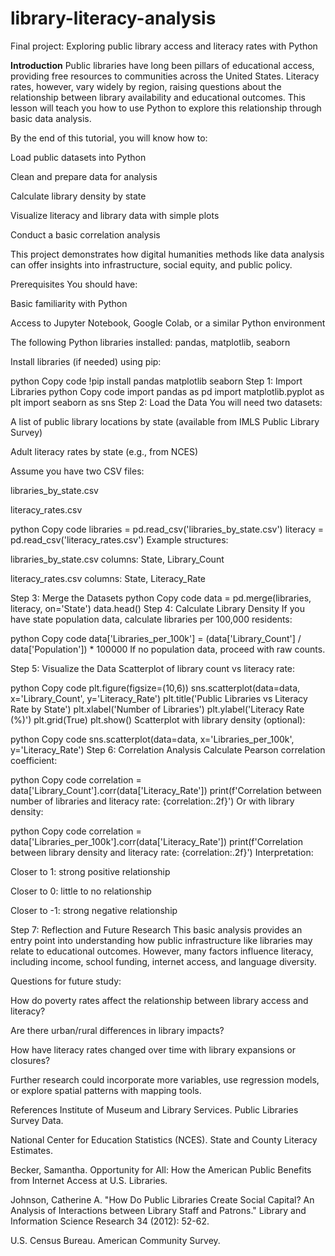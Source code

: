 # library-literacy-analysis
Final project: Exploring public library access and literacy rates with Python

**Introduction**
Public libraries have long been pillars of educational access, providing free resources to communities across the United States. Literacy rates, however, vary widely by region, raising questions about the relationship between library availability and educational outcomes. This lesson will teach you how to use Python to explore this relationship through basic data analysis.

By the end of this tutorial, you will know how to:

Load public datasets into Python

Clean and prepare data for analysis

Calculate library density by state

Visualize literacy and library data with simple plots

Conduct a basic correlation analysis

This project demonstrates how digital humanities methods like data analysis can offer insights into infrastructure, social equity, and public policy.

Prerequisites
You should have:

Basic familiarity with Python

Access to Jupyter Notebook, Google Colab, or a similar Python environment

The following Python libraries installed: pandas, matplotlib, seaborn

Install libraries (if needed) using pip:

python
Copy code
!pip install pandas matplotlib seaborn
Step 1: Import Libraries
python
Copy code
import pandas as pd
import matplotlib.pyplot as plt
import seaborn as sns
Step 2: Load the Data
You will need two datasets:

A list of public library locations by state (available from IMLS Public Library Survey)

Adult literacy rates by state (e.g., from NCES)

Assume you have two CSV files:

libraries_by_state.csv

literacy_rates.csv

python
Copy code
libraries = pd.read_csv('libraries_by_state.csv')
literacy = pd.read_csv('literacy_rates.csv')
Example structures:

libraries_by_state.csv columns: State, Library_Count

literacy_rates.csv columns: State, Literacy_Rate

Step 3: Merge the Datasets
python
Copy code
data = pd.merge(libraries, literacy, on='State')
data.head()
Step 4: Calculate Library Density
If you have state population data, calculate libraries per 100,000 residents:

python
Copy code
data['Libraries_per_100k'] = (data['Library_Count'] / data['Population']) * 100000
If no population data, proceed with raw counts.

Step 5: Visualize the Data
Scatterplot of library count vs literacy rate:

python
Copy code
plt.figure(figsize=(10,6))
sns.scatterplot(data=data, x='Library_Count', y='Literacy_Rate')
plt.title('Public Libraries vs Literacy Rate by State')
plt.xlabel('Number of Libraries')
plt.ylabel('Literacy Rate (%)')
plt.grid(True)
plt.show()
Scatterplot with library density (optional):

python
Copy code
sns.scatterplot(data=data, x='Libraries_per_100k', y='Literacy_Rate')
Step 6: Correlation Analysis
Calculate Pearson correlation coefficient:

python
Copy code
correlation = data['Library_Count'].corr(data['Literacy_Rate'])
print(f'Correlation between number of libraries and literacy rate: {correlation:.2f}')
Or with library density:

python
Copy code
correlation = data['Libraries_per_100k'].corr(data['Literacy_Rate'])
print(f'Correlation between library density and literacy rate: {correlation:.2f}')
Interpretation:

Closer to 1: strong positive relationship

Closer to 0: little to no relationship

Closer to -1: strong negative relationship

Step 7: Reflection and Future Research
This basic analysis provides an entry point into understanding how public infrastructure like libraries may relate to educational outcomes. However, many factors influence literacy, including income, school funding, internet access, and language diversity.

Questions for future study:

How do poverty rates affect the relationship between library access and literacy?

Are there urban/rural differences in library impacts?

How have literacy rates changed over time with library expansions or closures?

Further research could incorporate more variables, use regression models, or explore spatial patterns with mapping tools.

References
Institute of Museum and Library Services. Public Libraries Survey Data.

National Center for Education Statistics (NCES). State and County Literacy Estimates.

Becker, Samantha. Opportunity for All: How the American Public Benefits from Internet Access at U.S. Libraries.

Johnson, Catherine A. "How Do Public Libraries Create Social Capital? An Analysis of Interactions between Library Staff and Patrons." Library and Information Science Research 34 (2012): 52-62.

U.S. Census Bureau. American Community Survey.

